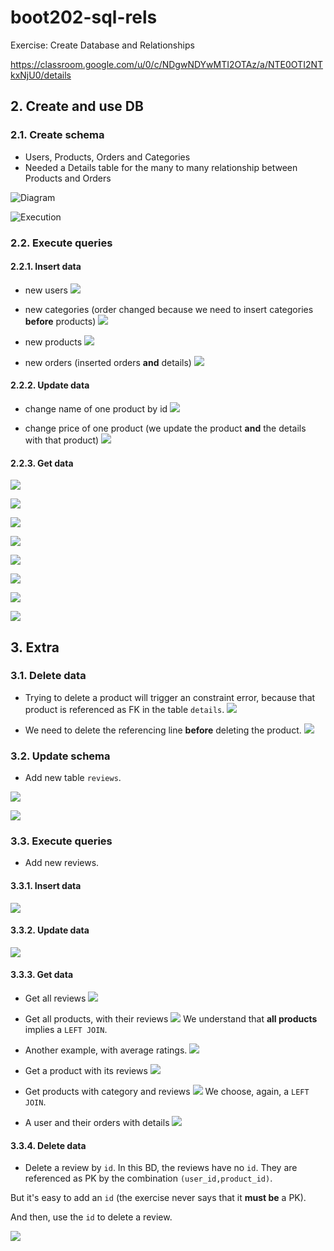 # boot202-sql-rels

Exercise: Create Database and Relationships

https://classroom.google.com/u/0/c/NDgwNDYwMTI2OTAz/a/NTE0OTI2NTkxNjU0/details

## 2. Create and use DB

### 2.1. Create schema

* Users, Products, Orders and Categories
* Needed a Details table for the many to many relationship between Products and
Orders

![Diagram](./doc/21.png)

![Execution](./doc/21b.png)

### 2.2. Execute queries

#### 2.2.1. Insert data
* new users
![](./doc/221a.png)

* new categories (order changed because we need to insert categories **before**
products)
![](./doc/221d.png)

* new products
![](./doc/221d.png)

* new orders (inserted orders **and** details)
![](./doc/221c.png)

#### 2.2.2. Update data
* change name of one product by id
![](./doc/222a.png)

* change price of one product (we update the product **and** the details with
that product)
![](./doc/222b.png)


#### 2.2.3. Get data
![](./doc/223a.png)

![](./doc/223b.png)

![](./doc/223c.png)

![](./doc/223d.png)

![](./doc/223d2.png)

![](./doc/223e.png)

![](./doc/223f.png)

![](./doc/223f2.png)


## 3. Extra

### 3.1. Delete data
* Trying to delete a product will trigger an constraint error, because that
product is referenced as FK in the table `details`.
![](./doc/31.png)

* We need to delete the referencing line **before** deleting the product.
![](./doc/31b.png)


### 3.2. Update schema
* Add new table `reviews`.

![](./doc/32.png)

![](./doc/32b.png)


### 3.3. Execute queries
* Add new reviews.

#### 3.3.1. Insert data
![](./doc/331.png)

#### 3.3.2. Update data
![](./doc/332.png)

#### 3.3.3. Get data
* Get all reviews
![](./doc/333a.png)

* Get all products, with their reviews
![](./doc/333b.png)
We understand that **all products** implies a `LEFT JOIN`.

* Another example, with average ratings.
![](./doc/333b2.png)

* Get a product with its reviews
![](./doc/333c.png)

* Get products with category and reviews
![](./doc/333d.png)
We choose, again, a `LEFT JOIN`.

* A user and their orders with details
![](./doc/333e.png)

#### 3.3.4. Delete data

* Delete a review by `id`.
In this BD, the reviews have no `id`. They are referenced as PK by the
combination `(user_id,product_id)`.

But it's easy to add an `id` (the exercise never says that it **must be** a PK).

And then, use the `id` to delete a review.

![](./doc/334.png)

